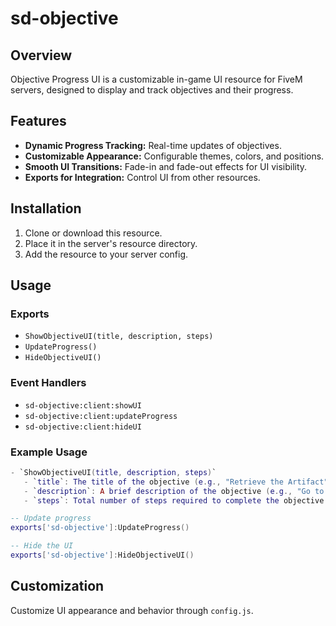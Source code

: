 # sd-objective

## Overview

Objective Progress UI is a customizable in-game UI resource for FiveM servers, designed to display and track objectives and their progress.

## Features

- **Dynamic Progress Tracking:** Real-time updates of objectives.
- **Customizable Appearance:** Configurable themes, colors, and positions.
- **Smooth UI Transitions:** Fade-in and fade-out effects for UI visibility.
- **Exports for Integration:** Control UI from other resources.

## Installation

1. Clone or download this resource.
2. Place it in the server's resource directory.
3. Add the resource to your server config.

## Usage

### Exports

- `ShowObjectiveUI(title, description, steps)`
- `UpdateProgress()`
- `HideObjectiveUI()`

### Event Handlers

- `sd-objective:client:showUI`
- `sd-objective:client:updateProgress`
- `sd-objective:client:hideUI`

### Example Usage

```lua
- `ShowObjectiveUI(title, description, steps)`
   - `title`: The title of the objective (e.g., "Retrieve the Artifact").
   - `description`: A brief description of the objective (e.g., "Go to the ancient ruins and retrieve the artifact").
   - `steps`: Total number of steps required to complete the objective (e.g., if an objective has 4 steps, use `4`).

-- Update progress
exports['sd-objective']:UpdateProgress()

-- Hide the UI
exports['sd-objective']:HideObjectiveUI()
```

## Customization

Customize UI appearance and behavior through `config.js`.
